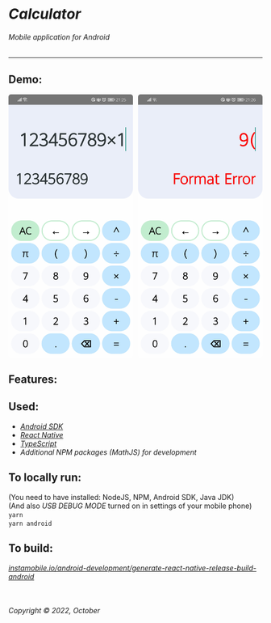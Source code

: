 # _Calculator_
###### _Mobile application for Android_  
<hr>  

## Demo:  

<div style="display: flex;">
<img src="./demo-pictures/demo1.jpg" width="250" alt="light theme" style="margin-right: 10px; border-radius: 5px; overflow: hidden;"/>
<img src="./demo-pictures/demo2.jpg" width="250" alt="dark theme" style="border-radius: 5px; overflow: hidden;"/>
</div>  


## Features:  



## Used:  
* _[Android SDK](https://developer.android.com/studio)_
* _[React Native](https://reactnative.dev/)_  
* _[TypeScript](https://www.typescriptlang.org/)_  
* _Additional NPM packages (MathJS) for development_



## To locally run:  
(You need to have installed: NodeJS, NPM, Android SDK, Java JDK)  
(And also _USB DEBUG MODE_ turned on in settings of your mobile phone)  
`yarn`  
`yarn android`  

## To build:  
_[instamobile.io/android-development/generate-react-native-release-build-android](https://instamobile.io/android-development/generate-react-native-release-build-android/)_ 

&nbsp;  
###### Copyright © 2022, October
